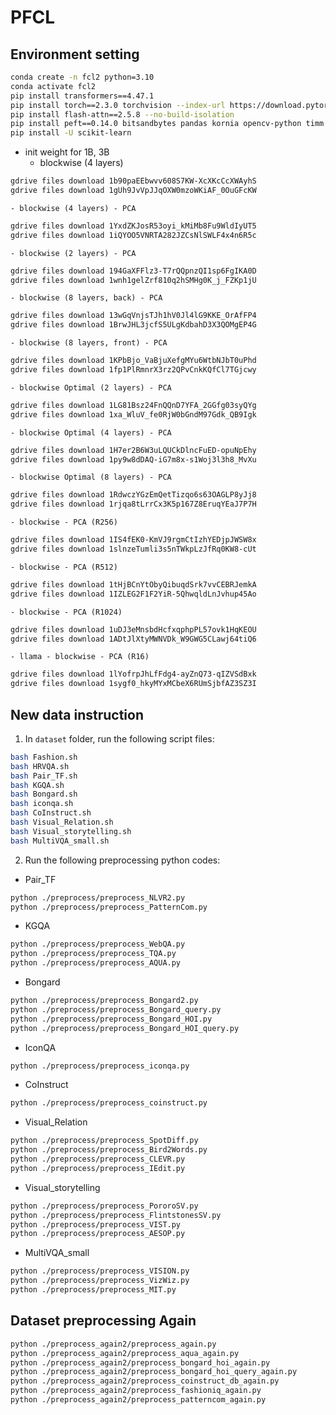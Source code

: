 # PFCL

## Environment setting
```bash
conda create -n fcl2 python=3.10
conda activate fcl2
pip install transformers==4.47.1
pip install torch==2.3.0 torchvision --index-url https://download.pytorch.org/whl/cu118
pip install flash-attn==2.5.8 --no-build-isolation
pip install peft==0.14.0 bitsandbytes pandas kornia opencv-python timm torch_optimizer easydict pycocoevalcap sentencepiece protobuf trl==0.8.6 deepspeed==0.15.2 loguru captum POT jsonlines numpy==1.26.4 accelerate==0.29.3
pip install -U scikit-learn
```

- init weight for 1B, 3B
    - blockwise (4 layers)
```bash
gdrive files download 1b90paEEbwvv608S7KW-XcXKcCcXWAyhS
gdrive files download 1gUh9JvVpJJqOXW0mzoWKiAF_0OuGFcKW
```
    - blockwise (4 layers) - PCA
```bash
gdrive files download 1YxdZKJosR53oyi_kMiMb8Fu9WldIyUT5
gdrive files download 1iQYOO5VNRTA282JZCsNlSWLF4x4n6R5c
```
    - blockwise (2 layers) - PCA
```bash
gdrive files download 194GaXFFlz3-T7rQQpnzQI1sp6FgIKA0D
gdrive files download 1wnh1gelZrf810q2hSMHg0K_j_FZKp1jU
```
    - blockwise (8 layers, back) - PCA
```bash
gdrive files download 13wGqVnjsTJh1hV0Jl4lG9KKE_OrAfFP4
gdrive files download 1BrwJHL3jcfS5ULgKdbahD3X3QOMgEP4G
```
    - blockwise (8 layers, front) - PCA
```bash
gdrive files download 1KPbBjo_VaBjuXefgMYu6WtbNJbT0uPhd
gdrive files download 1fp1PlRmnrX3rz2QPvCnkKQfCl7TGjcwy
```

    - blockwise Optimal (2 layers) - PCA
```bash
gdrive files download 1LG81Bsz24FnQQnD7YFA_2GGfg03syQYg
gdrive files download 1xa_WluV_fe0RjW0bGndM97Gdk_QB9Igk
```
    - blockwise Optimal (4 layers) - PCA
```bash
gdrive files download 1H7er2B6W3uLQUCkDlncFuED-opuNpEhy
gdrive files download 1py9w8dDAQ-iG7m8x-s1Woj3l3h8_MvXu
```
    - blockwise Optimal (8 layers) - PCA
```bash
gdrive files download 1RdwczYGzEmQetTizqo6s63OAGLP8yJj8
gdrive files download 1rjqa8tLrrCx3K5p167Z8EruqYEaJ7P7H
```

    - blockwise - PCA (R256)
```bash
gdrive files download 1IS4fEK0-KmVJ9rgmCtIzhYEDjpJWSW8x
gdrive files download 1slnzeTumli3s5nTWkpLzJfRq0KW8-cUt
```
    - blockwise - PCA (R512)
```bash
gdrive files download 1tHjBCnYtObyQibuqdSrk7vvCEBRJemkA
gdrive files download 1IZLEG2F1F2YiR-5QhwqldLnJvhup45Ao
```
    - blockwise - PCA (R1024)
```bash
gdrive files download 1uDJ3eMnsbdHcfxqphpPL57ovk1HqKEOU
gdrive files download 1ADtJlXtyMWNVDk_W9GWG5CLawj64tiQ6
```

    - llama - blockwise - PCA (R16)
```bash
gdrive files download 1lYofrpJhLfFdg4-ayZnQ73-qIZVSdBxk
gdrive files download 1sygf0_hkyMYxMCbeX6RUmSjbfAZ3SZ3I
```

## New data instruction

1. In `dataset` folder, run the following script files:
```bash
bash Fashion.sh
bash HRVQA.sh
bash Pair_TF.sh
bash KGQA.sh
bash Bongard.sh
bash iconqa.sh
bash CoInstruct.sh
bash Visual_Relation.sh
bash Visual_storytelling.sh
bash MultiVQA_small.sh
```

2. Run the following preprocessing python codes:

- Pair_TF
```bash
python ./preprocess/preprocess_NLVR2.py
python ./preprocess/preprocess_PatternCom.py
```

- KGQA
```bash
python ./preprocess/preprocess_WebQA.py
python ./preprocess/preprocess_TQA.py
python ./preprocess/preprocess_AQUA.py
```

- Bongard
```bash
python ./preprocess/preprocess_Bongard2.py
python ./preprocess/preprocess_Bongard_query.py
python ./preprocess/preprocess_Bongard_HOI.py
python ./preprocess/preprocess_Bongard_HOI_query.py
```

- IconQA
```bash
python ./preprocess/preprocess_iconqa.py
```

- CoInstruct
```bash
python ./preprocess/preprocess_coinstruct.py
```

- Visual_Relation
```bash
python ./preprocess/preprocess_SpotDiff.py
python ./preprocess/preprocess_Bird2Words.py
python ./preprocess/preprocess_CLEVR.py
python ./preprocess/preprocess_IEdit.py
```

- Visual_storytelling
```bash
python ./preprocess/preprocess_PororoSV.py
python ./preprocess/preprocess_FlintstonesSV.py
python ./preprocess/preprocess_VIST.py
python ./preprocess/preprocess_AESOP.py
```

- MultiVQA_small
```bash
python ./preprocess/preprocess_VISION.py
python ./preprocess/preprocess_VizWiz.py
python ./preprocess/preprocess_MIT.py
```

## Dataset preprocessing Again

```bash
python ./preprocess_again2/preprocess_again.py
python ./preprocess_again2/preprocess_aqua_again.py
python ./preprocess_again2/preprocess_bongard_hoi_again.py
python ./preprocess_again2/preprocess_bongard_hoi_query_again.py
python ./preprocess_again2/preprocess_coinstruct_db_again.py
python ./preprocess_again2/preprocess_fashioniq_again.py
python ./preprocess_again2/preprocess_patterncom_again.py
```
